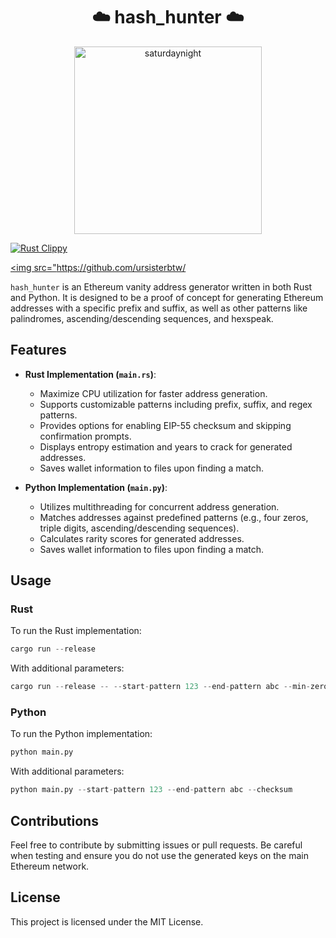 <h1 align="center">☁️ hash_hunter ☁️</h1>

<p align="center">

  <img src="./saturdaynight.gif" alt="saturdaynight" width="300" />

</p>

<p align="center">

  <a href="https://github.com/ursisterbtw/hash_hunter/actions/workflows/rust-clippy.yml"><img src="https://github.com/ursisterbtw/hash_hunter/actions/workflows/rust-clippy.yml/badge.svg" alt="Rust Clippy"></a>

  <a href="https://github.com/ursisterbtw/hash_hunter/actions/workflows/rust.yml"><img src="<https://github.com/ursisterbtw/>
  
</p>

`hash_hunter` is an Ethereum vanity address generator written in both Rust and Python. It is designed to be a proof of concept for generating Ethereum addresses with a specific prefix and suffix, as well as other patterns like palindromes, ascending/descending sequences, and hexspeak.

## Features

- **Rust Implementation (`main.rs`)**:
  - Maximize CPU utilization for faster address generation.
  - Supports customizable patterns including prefix, suffix, and regex patterns.
  - Provides options for enabling EIP-55 checksum and skipping confirmation prompts.
  - Displays entropy estimation and years to crack for generated addresses.
  - Saves wallet information to files upon finding a match.

- **Python Implementation (`main.py`)**:
  - Utilizes multithreading for concurrent address generation.
  - Matches addresses against predefined patterns (e.g., four zeros, triple digits, ascending/descending sequences).
  - Calculates rarity scores for generated addresses.
  - Saves wallet information to files upon finding a match.

## Usage

### Rust

To run the Rust implementation:

```rust
cargo run --release
```

With additional parameters:

```rust
cargo run --release -- --start-pattern 123 --end-pattern abc --min-zeros 5
```

### Python

To run the Python implementation:

```python
python main.py
```

With additional parameters:

```python
python main.py --start-pattern 123 --end-pattern abc --checksum
```

## Contributions

Feel free to contribute by submitting issues or pull requests. Be careful when testing and ensure you do not use the generated keys on the main Ethereum network.

## License

This project is licensed under the MIT License.
